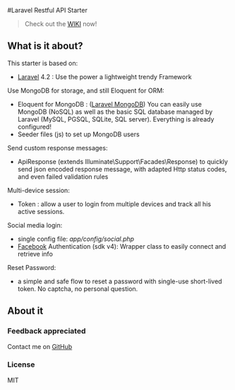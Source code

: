 #Laravel Restful API Starter

> Check out the [WIKI] now!

## What is it about?

This starter is based on:
  - [Laravel] 4.2 :  Use the power a lightweight trendy Framework

Use MongoDB for storage, and still Eloquent for ORM:
  - Eloquent for MongoDB : ([Laravel MongoDB]) You can easily use MongoDB (NoSQL) as well as the basic SQL database managed by Laravel (MySQL, PGSQL, SQLite, SQL server). Everything is already configured!
  - Seeder files (js) to set up MongoDB users

Send custom response messages:
   - ApiResponse (extends Illuminate\Support\Facades\Response) to quickly send json encoded response message, with adapted Http status codes, and even failed validation rules

Multi-device session:
   - Token : allow a user to login from multiple devices and track all his active sessions.

Social media login:
   - single config file: *app/config/social.php*
   - [Facebook] Authentication (sdk v4): Wrapper class to easily connect and retrieve info

Reset Password:
  - a simple and safe flow to reset a password with single-use short-lived token. No captcha, no personal question.

## About it

### Feedback appreciated 
Contact me on [GitHub]

### License
MIT

[Facebook]:https://github.com/facebook/facebook-php-sdk-v4
[WIKI]:https://github.com/merlosy/laravel-restful-api-starter/wiki
[Laravel MongoDB]:https://github.com/jenssegers/laravel-mongodb
[Laravel]:http://laravel.com/docs/quick
[GitHub]:https://github.com/merlosy
[Starter API]:https://github.com/merlosy/laravel-restful-api-starter
[Postman]:https://chrome.google.com/webstore/detail/postman-rest-client/fdmmgilgnpjigdojojpjoooidkmcomcm


